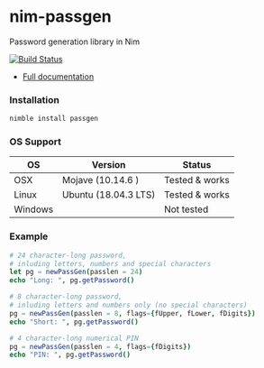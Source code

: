 # nim-passgen
Password generation library in Nim

[![Build Status](https://travis-ci.org/rustomax/nim-passgen.svg?branch=master)](https://travis-ci.org/rustomax/nim-passgen)

* [Full documentation](https://rustomax.github.io/dev/nim/passgen/passgen.html)

### Installation
```sh
nimble install passgen
```

### OS Support

| OS      | Version              | Status         |
|---------|----------------------|----------------|
| OSX     | Mojave (10.14.6 )    | Tested & works |
| Linux   | Ubuntu (18.04.3 LTS) | Tested & works |
| Windows |                      | Not tested     |

### Example

```nim
# 24 character-long password,
# inluding letters, numbers and special characters
let pg = newPassGen(passlen = 24)
echo "Long: ", pg.getPassword()

# 8 character-long password,
# inluding letters and numbers only (no special characters)
pg = newPassGen(passlen = 8, flags={fUpper, fLower, fDigits})
echo "Short: ", pg.getPassword()

# 4 character-long numerical PIN
pg = newPassGen(passlen = 4, flags={fDigits})
echo "PIN: ", pg.getPassword()
```
